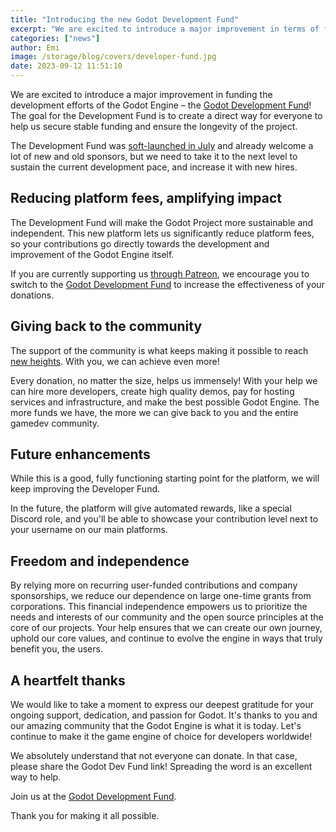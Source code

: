 ```yaml
---
title: "Introducing the new Godot Development Fund"
excerpt: "We are excited to introduce a major improvement in terms of funding the development efforts of the Godot Engine."
categories: ["news"]
author: Emi
image: /storage/blog/covers/developer-fund.jpg
date: 2023-09-12 11:51:10
---
```


We are excited to introduce a major improvement in funding the development efforts of the Godot Engine – the [Godot Development Fund](https://fund.godotengine.org)! The goal for the Development Fund is to create a direct way for everyone to help us secure stable funding and ensure the longevity of the project.
 
 The Development Fund was [soft-launched in July](/article/funding-breakdown-and-hiring-process/) and already welcome a lot of new and old sponsors, but we need to take it to the next level to sustain the current development pace, and increase it with new hires.

## Reducing platform fees, amplifying impact

The Development Fund will make the Godot Project more sustainable and independent. This new platform lets us significantly reduce platform fees, so your contributions go directly towards the development and improvement of the Godot Engine itself.

If you are currently supporting us [through Patreon](https://www.patreon.com/godotengine), we encourage you to switch to the [Godot Development Fund](https://fund.godotengine.org) to increase the effectiveness of your donations.

## Giving back to the community

The support of the community is what keeps making it possible to reach [new heights](https://godotengine.org/article/godot-4-0-sets-sail/). With you, we can achieve even more!

Every donation, no matter the size, helps us immensely! With your help we can hire more developers, create high quality demos, pay for hosting services and infrastructure, and make the best possible Godot Engine. The more funds we have, the more we can give back to you and the entire gamedev community.

## Future enhancements

While this is a good, fully functioning starting point for the platform, we will keep improving the Developer Fund.

In the future, the platform will give automated rewards, like a special Discord role, and you'll be able to showcase your contribution level next to your username on our main platforms.

## Freedom and independence

By relying more on recurring user-funded contributions and company sponsorships, we reduce our dependence on large one-time grants from corporations. This financial independence empowers us to prioritize the needs and interests of our community and the open source principles at the core of our projects. Your help ensures that we can create our own journey, uphold our core values, and continue to evolve the engine in ways that truly benefit you, the users.


## A heartfelt thanks

We would like to take a moment to express our deepest gratitude for your ongoing support, dedication, and passion for Godot. It's thanks to you and our amazing community that the Godot Engine is what it is today. Let's continue to make it the game engine of choice for developers worldwide!

We absolutely understand that not everyone can donate. In that case, please share the Godot Dev Fund link! Spreading the word is an excellent way to help.

Join us at the [Godot Development Fund](https://fund.godotengine.org).

Thank you for making it all possible.